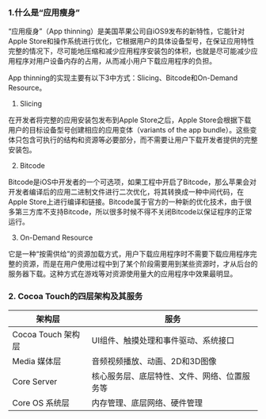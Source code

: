### 1.什么是“应用瘦身”

“应用瘦身”（App thinning）是美国苹果公司自iOS9发布的新特性，它能针对Apple Store和操作系统进行优化，它根据用户的具体设备型号，在保证应用特性完整的情况下，尽可能地压缩和减少应用程序安装包的体积，也就是尽可能减少应用程序对用户设备内存的占用，从而减小用户下载应用程序的负担。

App thinning的实现主要有以下3中方式：Slicing、Bitcode和On-Demand Resource。

1. Slicing

在开发者将完整的应用安装包发布到Apple Store之后，Apple Store会根据下载用户的目标设备型号创建相应的应用变体（variants of the app bundle）。这些变体只包含可执行的结构和资源等必要部分，而不需要让用户下载开发者提供的完整安装包。

2. Bitcode

Bitcode是iOS中开发者的一个可选项，如果工程中开启了Bitcode，那么苹果会对开发者编译后的应用二进制文件进行二次优化，将其转换成一种中间代码，在Apple Store上进行编译和链接。Bitcode属于官方的一种新的优化技术，由于很多第三方库不支持Bitcode，所以很多时候不得不关闭Bitcode以保证程序的正常运行。

3. On-Demand Resource

它是一种“按需供给”的资源加载方式，用户下载应用程序时不需要下载应用程序完整的资源，而是在用户使用过程中到了某个阶段需要用到某些资源时，才从后台的服务器下载。这种方式在游戏等对资源使用量大的应用程序中效果最明显。

### 2. Cocoa Touch的四层架构及其服务

| 架构层 | 服务 |
|  ----  | ----  |
| Cocoa Touch 架构层 | UI组件、触摸处理和事件驱动、系统接口 |
| Media 媒体层 | 音频视频播放、动画、2D和3D图像 |
| Core Server | 核心服务层、底层特性、文件、网络、位置服务等 |
| Core OS 系统层 | 内存管理、底层网络、硬件管理 |


